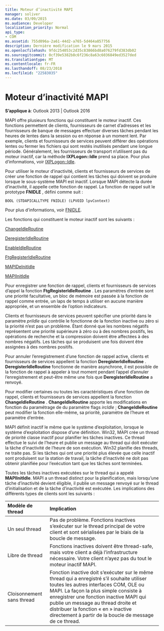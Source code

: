 ```yaml
---
title: Moteur d’inactivité MAPI
manager: soliver
ms.date: 03/09/2015
ms.audience: Developer
localization_priority: Normal
api_type:
- COM
ms.assetid: 755d096a-2a61-44d2-a765-5d464a857756
description: Dernière modification le 9 mars 2015
ms.openlocfilehash: 9fdc254053c2d35c83866bd8a076279fd383db02
ms.sourcegitcommit: 0cf39e5382b8c6f236c8a63c6036849ed3527ded
ms.translationtype: MT
ms.contentlocale: fr-FR
ms.lasthandoff: 08/23/2018
ms.locfileid: "22583035"
---
```

# <a name="mapi-idle-engine"></a>Moteur d’inactivité MAPI

  
  
**S’applique à**: Outlook 2013 | Outlook 2016 
  
MAPI offre plusieurs fonctions qui constituent le moteur inactif. Ces fonctions permettent de clients, fournisseurs de carnet d’adresses et les fournisseurs de banque de messages effectuer diverses tâches pendant les heures de lentes dans la session ou en réponse à un moment lent. Par exemple, clients et fournisseurs de services peuvent différer des opérations lentes ou fermer les fichiers qui sont restés inutilisés pendant une longue période. Généralement, les fournisseurs de transport n’utilisent pas du moteur inactif, car la méthode **IXPLogon::Idle** prend sa place. Pour plus d’informations, voir [IXPLogon::Idle](ixplogon-idle.md).
  
Pour utiliser le moteur d’inactivité, clients et fournisseurs de services de créer une fonction de rappel qui contient les tâches qui doivent se produire lorsque le sous-système MAPI est inactif. Lorsque MAPI détecte la durée d’inactivité, il appelle cette fonction de rappel. La fonction de rappel suit le prototype **FNIDLE** , défini comme suit : 
  
 `BOOL (STDAPICALLTYPE FNIDLE) (LPVOID lpvContext)`
  
Pour plus d’informations, voir [FNIDLE](fnidle.md).
  
Les fonctions qui constituent le moteur inactif sont les suivants :
  
[ChangeIdleRoutine](changeidleroutine.md)
  
[DeregisterIdleRoutine](deregisteridleroutine.md)
  
[EnableIdleRoutine](enableidleroutine.md)
  
[FtgRegisterIdleRoutine](ftgregisteridleroutine.md)
  
[MAPIDeInitIdle](mapideinitidle.md)
  
[MAPIInitIdle](mapiinitidle.md)
  
Pour enregistrer une fonction de rappel, clients et fournisseurs de services d’appel la fonction **FtgRegisterIdleRoutine** . Les paramètres d’entrée sont une priorité facultative, un bloc de mémoire est passée à la fonction de rappel comme entrée, un laps de temps à utiliser en aucune manière appropriée, et un ensemble de l’option indicateurs. 
  
Clients et fournisseurs de services peuvent spécifier une priorité dans le paramètre _priIdle_ qui contrôle le fonctionne de la fonction inactive ou zéro si la priorité n’est pas un problème. Étant donné que les nombres négatifs représentent une priorité supérieure à zéro ou à des nombres positifs, les opérations de recherche et la compression doivent être affectées à des nombres négatifs. Les tâches qui se produisent une fois doivent être assignées à des nombres positifs. 
  
Pour annuler l’enregistrement d’une fonction de rappel active, clients et fournisseurs de services appellent la fonction **DeregisterIdleRoutine** . **DeregisterIdleRoutine** fonctionne de manière asynchrone, il est possible de la fonction de rappel à appeler à tout moment pendant l’appel d’annuler l’enregistrement et peut-être même une fois que **DeregisterIdleRoutine** a renvoyé. 
  
Pour modifier certaines ou toutes les caractéristiques d’une fonction de rappel, clients et fournisseurs de services appellent la fonction **ChangeIdleRoutine** . **ChangeIdleRoutine** apporte les modifications en fonction du paramétrage de du paramètre flags _ircIdle_ ; **ChangeIdleRoutine** peut modifier la fonction elle-même, sa priorité, paramètre de l’heure et paramètre d’entrée. 
  
MAPI définit inactif le même que le système d’exploitation, lorsque le système d’exploitation dispose d’une définition. Win32, MAPI crée un thread de priorité classe inactif pour planifier les tâches inactives. Ce thread effectue le suivi de l’heure et publie un message au thread qui doit exécuter la tâche d’inactivité de l’heure de son exécution. Win32 planifie des threads, ne traite pas. Si les tâches qui ont une priorité plus élevée que celle inactif sont produisent sur la station de travail, la tâche d’inactivité ne doit pas obtenir planifiée pour l’exécution tant que les tâches sont terminées. 
  
Toutes les tâches inactives exécutées sur le thread qui a appelé **MAPIInitIdle**. MAPI a un thread distinct pour la planification, mais lorsqu’une tâche d’inactivité devient éligible, il publie un message renvoyé sur le thread d’initialisation et de la tâche d’inactivité est exécutée. Les implications des différents types de clients sont les suivants :
  
|**Modèle de thread**|**Implication**|
|:-----|:-----|
|Un seul thread  <br/> |Pas de problème. Fonctions inactives s’exécuter sur le thread principal de votre client et sont sérialisées par le biais de la boucle de message.  <br/> |
|Libre de thread  <br/> |Fonctions inactives doivent être thread-safe, mais votre client a déjà l’infrastructure nécessaire. Votre client n’ayez pas du tout le moteur inactif MAPI.  <br/> |
|Cloisonnement sans thread  <br/> |Fonction inactive doit s’exécuter sur le même thread qui a enregistré s’il souhaite utiliser toutes les autres interfaces COM, OLE ou MAPI. La façon la plus simple consiste à enregistrer une fonction inactive MAPI qui publie un message au thread droite et distribuer la fonction « en » inactive directement à partir de la boucle de message de ce thread.  <br/> |
   

